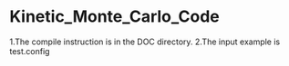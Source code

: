 # Kinetic_Monte_Carlo_Code
1.The compile instruction is in the DOC directory.
2.The input example is test.config
